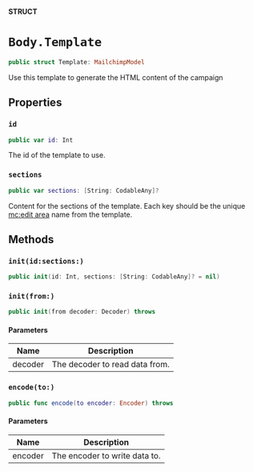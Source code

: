 **STRUCT**

# `Body.Template`

```swift
public struct Template: MailchimpModel
```

Use this template to generate the HTML content of the campaign

## Properties
### `id`

```swift
public var id: Int
```

The id of the template to use.

### `sections`

```swift
public var sections: [String: CodableAny]?
```

Content for the sections of the template. Each key should be the unique [mc:edit area](https://mailchimp.com/help/create-editable-content-areas-with-mailchimps-template-language/) name from the template.

## Methods
### `init(id:sections:)`

```swift
public init(id: Int, sections: [String: CodableAny]? = nil)
```

### `init(from:)`

```swift
public init(from decoder: Decoder) throws
```

#### Parameters

| Name | Description |
| ---- | ----------- |
| decoder | The decoder to read data from. |

### `encode(to:)`

```swift
public func encode(to encoder: Encoder) throws
```

#### Parameters

| Name | Description |
| ---- | ----------- |
| encoder | The encoder to write data to. |